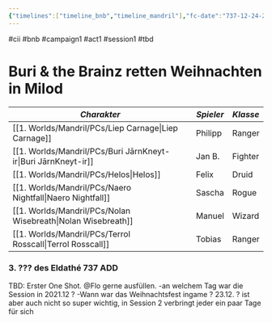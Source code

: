 ```yaml
---
{"timelines":["timeline_bnb","timeline_mandril"],"fc-date":"737-12-24-24","fc-end":null,"fc-display-name":"Buri & the Brainz retten Weihnachten in Milod","aat-event-body":"Ein ganz mießer Druide klaut in Milod die Weihnachtsgeschenke. Aber B&B sind da um die Festtage zu retten.","aat-render-enabled":true,"fc-category":"Campaign B&B","dg-publish":true,"permalink":"/2-journals/mandril/campaign-b-and-b/1-act/2021-12-xx/","dgPassFrontmatter":true}
---
```


#cii #bnb #campaign1 #act1 #session1 #tbd

# Buri & the Brainz retten Weihnachten in Milod

| *Charakter* | *Spieler* | *Klasse* |
| ----------- | ----------- | ----------- |
| [[1. Worlds/Mandril/PCs/Liep Carnage\|Liep Carnage]] | Philipp | Ranger |
| [[1. Worlds/Mandril/PCs/Buri JārnKneyt-ir\|Buri JārnKneyt-ir]] | Jan B. | Fighter |
| [[1. Worlds/Mandril/PCs/Helos\|Helos]] | Felix | Druid |
| [[1. Worlds/Mandril/PCs/Naero Nightfall\|Naero Nightfall]] | Sascha | Rogue |
| [[1. Worlds/Mandril/PCs/Nolan Wisebreath\|Nolan Wisebreath]] | Manuel | Wizard |
| [[1. Worlds/Mandril/PCs/Terrol Rosscall\|Terrol Rosscall]] | Tobias | Ranger |





### 3. ??? des Eldathé 737 ADD 

TBD: Erster One Shot. 
@Flo  gerne ausfüllen.
	-an welchem Tag war die Session in 2021.12 ?
	-Wann war das Weihnachtsfest ingame ? 23.12. ? ist aber auch nicht so super wichtig, in Session 2 verbringt jeder ein paar Tage für sich

